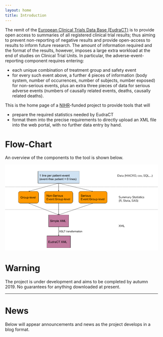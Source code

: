 ```yaml
---
layout: home
title: Introduction
---
```



The remit of the [European Clinical Trials Data Base (EudraCT)](https://eudract.ema.europa.eu/result.html) is to provide open access to summaries of all registered clinical trial results; thus aiming to prevent non-reporting of negative results and provide open-access to results to inform future research. The amount of information required and the format of the results, however, imposes a large extra workload at the end of studies on Clinical Trial Units. In particular, the adverse-event-reporting component requires entering:
*	each unique combination of treatment group and safety event
*	for every such event above, a further 4 pieces of information  (body system, number of occurrences, number of subjects, number exposed) for non-serious events, plus an extra three pieces of data for serious adverse events (numbers of causally related events, deaths, causally related deaths).

This is the home page of a [NIHR](https://www.nihr.ac.uk/)-funded project to provide tools that will

*	prepare the required statistics needed by EudraCT
*	format them into the precise requirements to directly upload an XML file into the web portal, with no further data entry by hand.

# Flow-Chart

An overview of the components to the tool is shown below.

![flowchart](img/flowchart.png)

# Warning

The project is under development and aims to be completed by autumn 2019. No guarantees for anything downloaded at present.

---
# News

Below will appear announcements and news as the project develops in a blog format.
